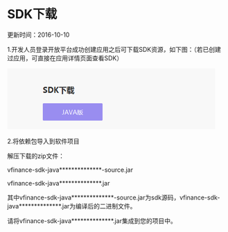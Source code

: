 # SDK下载
更新时间：2016-10-10

1.开发人员登录开放平台成功创建应用之后可下载SDK资源，如下图：（若已创建过应用，可直接在应用详情页面查看SDK）


![](SDK下载.png)

2.将依赖包导入到软件项目

解压下载的zip文件：

vfinance-sdk-java**************-source.jar

vfinance-sdk-java**************.jar

其中vfinance-sdk-java**************-source.jar为sdk源码，vfinance-sdk-java**************.jar为编译后的二进制文件。

请将vfinance-sdk-java**************.jar集成到您的项目中。

